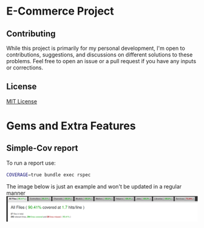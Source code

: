 # E-Commerce Project

## Contributing

While this project is primarily for my personal development, I'm open to contributions, suggestions, and discussions on different solutions to these problems. Feel free to open an issue or a pull request if you have any inputs or corrections.

## License
[MIT License](https://opensource.org/licenses/MIT)

# Gems and Extra Features

## Simple-Cov report

To run a report use:
```bash
COVERAGE=true bundle exec rspec
```
The image below is just an example and won't be updated in a regular manner
![Test Coverage](app/assets/coverage_report.png)
